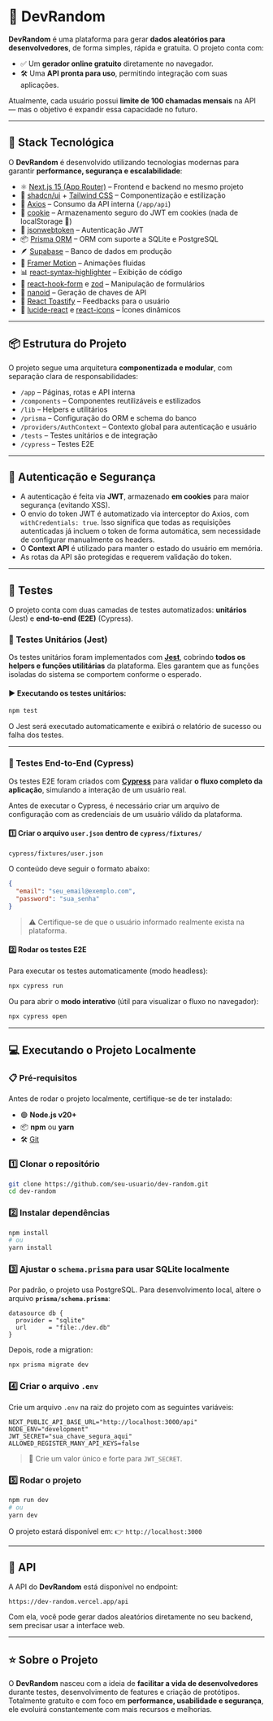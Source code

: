 # 🧪 DevRandom

**DevRandom** é uma plataforma para gerar **dados aleatórios para desenvolvedores**, de forma simples, rápida e gratuita.
O projeto conta com:

- ✅ Um **gerador online gratuito** diretamente no navegador.
- 🛠️ Uma **API pronta para uso**, permitindo integração com suas aplicações.

Atualmente, cada usuário possui **limite de 100 chamadas mensais** na API — mas o objetivo é expandir essa capacidade no futuro.

---

## 🚀 Stack Tecnológica

O **DevRandom** é desenvolvido utilizando tecnologias modernas para garantir **performance, segurança e escalabilidade**:

- ⚛️ [Next.js 15 (App Router)](https://nextjs.org/) – Frontend e backend no mesmo projeto
- 🎨 [shadcn/ui](https://ui.shadcn.com/) + [Tailwind CSS](https://tailwindcss.com/) – Componentização e estilização
- 📡 [Axios](https://axios-http.com/) – Consumo da API interna (`/app/api`)
- 🍪 [cookie](https://www.npmjs.com/package/cookie) – Armazenamento seguro do JWT em cookies (nada de localStorage 🚫)
- 🔑 [jsonwebtoken](https://github.com/auth0/node-jsonwebtoken) – Autenticação JWT
- 📦 [Prisma ORM](https://www.prisma.io/) – ORM com suporte a SQLite e PostgreSQL
- 🪶 [Supabase](https://supabase.com/) – Banco de dados em produção
- 🧪 [Framer Motion](https://www.framer.com/motion/) – Animações fluidas
- 📊 [react-syntax-highlighter](https://github.com/react-syntax-highlighter/react-syntax-highlighter) – Exibição de código
- 🔁 [react-hook-form](https://react-hook-form.com/) e [zod](https://zod.dev/) – Manipulação de formulários
- 🔑 [nanoid](https://github.com/ai/nanoid) – Geração de chaves de API
- 🔔 [React Toastify](https://fkhadra.github.io/react-toastify/) – Feedbacks para o usuário
- 🎨 [lucide-react](https://lucide.dev/) e [react-icons](https://react-icons.github.io/react-icons/) – Ícones dinâmicos

---

## 📦 Estrutura do Projeto

O projeto segue uma arquitetura **componentizada e modular**, com separação clara de responsabilidades:

- `/app` – Páginas, rotas e API interna
- `/components` – Componentes reutilizáveis e estilizados
- `/lib` – Helpers e utilitários
- `/prisma` – Configuração do ORM e schema do banco
- `/providers/AuthContext` – Contexto global para autenticação e usuário
- `/tests` – Testes unitários e de integração
- `/cypress` – Testes E2E

---

## 🔐 Autenticação e Segurança

- A autenticação é feita via **JWT**, armazenado **em cookies** para maior segurança (evitando XSS).
- O envio do token JWT é automatizado via interceptor do Axios, com `withCredentials: true`.
  Isso significa que todas as requisições autenticadas já incluem o token de forma automática, sem necessidade de configurar manualmente os headers.
- O **Context API** é utilizado para manter o estado do usuário em memória.
- As rotas da API são protegidas e requerem validação do token.

---

## 🧪 Testes

O projeto conta com duas camadas de testes automatizados: **unitários** (Jest) e **end-to-end (E2E)** (Cypress).

### 🔹 Testes Unitários (Jest)

Os testes unitários foram implementados com **[Jest](https://jestjs.io/)**, cobrindo **todos os helpers e funções utilitárias** da plataforma.
Eles garantem que as funções isoladas do sistema se comportem conforme o esperado.

#### ▶️ Executando os testes unitários:

```bash
npm test
```

O Jest será executado automaticamente e exibirá o relatório de sucesso ou falha dos testes.

---

### 🔹 Testes End-to-End (Cypress)

Os testes E2E foram criados com **[Cypress](https://www.cypress.io/)** para validar **o fluxo completo da aplicação**, simulando a interação de um usuário real.

Antes de executar o Cypress, é necessário criar um arquivo de configuração com as credenciais de um usuário válido da plataforma.

#### 1️⃣ Criar o arquivo `user.json` dentro de `cypress/fixtures/`

```
cypress/fixtures/user.json
```

O conteúdo deve seguir o formato abaixo:

```json
{
  "email": "seu_email@exemplo.com",
  "password": "sua_senha"
}
```

> ⚠️ Certifique-se de que o usuário informado realmente exista na plataforma.

#### 2️⃣ Rodar os testes E2E

Para executar os testes automaticamente (modo headless):

```bash
npx cypress run
```

Ou para abrir o **modo interativo** (útil para visualizar o fluxo no navegador):

```bash
npx cypress open
```

---

## 💻 Executando o Projeto Localmente

### 📋 Pré-requisitos

Antes de rodar o projeto localmente, certifique-se de ter instalado:

- 🟢 **Node.js v20+**
- 📦 **npm** ou **yarn**
- 🛠️ [Git](https://git-scm.com/)

### 1️⃣ Clonar o repositório

```bash
git clone https://github.com/seu-usuario/dev-random.git
cd dev-random
```

### 2️⃣ Instalar dependências

```bash
npm install
# ou
yarn install
```

### 3️⃣ Ajustar o `schema.prisma` para usar SQLite localmente

Por padrão, o projeto usa PostgreSQL. Para desenvolvimento local, altere o arquivo **`prisma/schema.prisma`**:

```prisma
datasource db {
  provider = "sqlite"
  url      = "file:./dev.db"
}
```

Depois, rode a migration:

```bash
npx prisma migrate dev
```

### 4️⃣ Criar o arquivo `.env`

Crie um arquivo `.env` na raiz do projeto com as seguintes variáveis:

```env
NEXT_PUBLIC_API_BASE_URL="http://localhost:3000/api"
NODE_ENV="development"
JWT_SECRET="sua_chave_segura_aqui"
ALLOWED_REGISTER_MANY_API_KEYS=false
```

> 🔑 Crie um valor único e forte para `JWT_SECRET`.

### 5️⃣ Rodar o projeto

```bash
npm run dev
# ou
yarn dev
```

O projeto estará disponível em:
👉 `http://localhost:3000`

---

## 📡 API

A API do **DevRandom** está disponível no endpoint:

```
https://dev-random.vercel.app/api
```

Com ela, você pode gerar dados aleatórios diretamente no seu backend, sem precisar usar a interface web.

---

## ⭐ Sobre o Projeto

O **DevRandom** nasceu com a ideia de **facilitar a vida de desenvolvedores** durante testes, desenvolvimento de features e criação de protótipos.
Totalmente gratuito e com foco em **performance, usabilidade e segurança**, ele evoluirá constantemente com mais recursos e melhorias.
